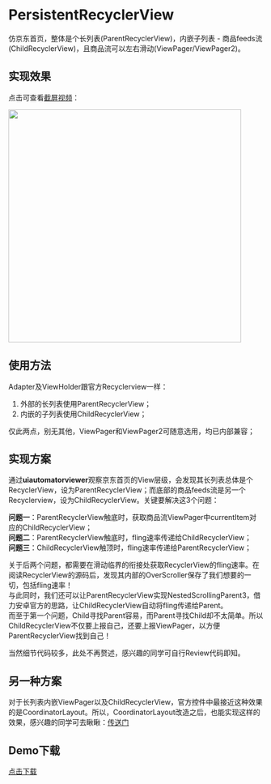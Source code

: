 # PersistentRecyclerView

仿京东首页，整体是个长列表(ParentRecyclerView)，内嵌子列表 - 商品feeds流(ChildRecyclerView)，且商品流可以左右滑动(ViewPager/ViewPager2)。

## 实现效果
点击可查看[截屏视频](http://sistone.top/capture/video.html?content=PersistentRecyclerView)：

<a href="http://sistone.top/capture/video.html?content=PersistentRecyclerView">
    <img src="https://stone225.oss-cn-hangzhou.aliyuncs.com/jingdong.jpg" width="460"/>
</a>

## 使用方法
Adapter及ViewHolder跟官方Recyclerview一样：

1. 外部的长列表使用ParentRecyclerView；
2. 内嵌的子列表使用ChildRecyclerView；

仅此两点，别无其他，ViewPager和ViewPager2可随意选用，均已内部兼容；

## 实现方案
通过<b>uiautomatorviewer</b>观察京东首页的View层级，会发现其长列表总体是个RecyclerView，设为ParentRecyclerView；而底部的商品feeds流是另一个Recyclerview，设为ChildRecyclerView。关键要解决这3个问题：

<b>问题一</b>：ParentRecyclerView触底时，获取商品流ViewPager中currentItem对应的ChildRecyclerView；<br/>
<b>问题二</b>：ParentRecyclerView触底时，fling速率传递给ChildRecyclerView；<br/>
<b>问题三</b>：ChildRecyclerView触顶时，fling速率传递给ParentRecyclerView；

关于后两个问题，都需要在滑动临界的衔接处获取RecyclerView的fling速率。在阅读RecyclerView的源码后，发现其内部的OverScroller保存了我们想要的一切，包括fling速率！<br/>
与此同时，我们还可以让ParentRecyclerView实现NestedScrollingParent3，借力安卓官方的思路，让ChildRecyclerView自动将fling传递给Parent。<br/>
而至于第一个问题，Child寻找Parent容易，而Parent寻找Child却不太简单。所以ChildRecyclerView不仅要上报自己，还要上报ViewPager，以方便ParentRecyclerView找到自己！

当然细节代码较多，此处不再赘述，感兴趣的同学可自行Review代码即知。

## 另一种方案
对于长列表内嵌ViewPager以及ChildRecyclerView，官方控件中最接近这种效果的是CoordinatorLayout。所以，CoordinatorLayout改造之后，也能实现这样的效果，感兴趣的同学可去瞅瞅：[传送门](https://github.com/xmuSistone/PersistentCoordinatorLayout)

## Demo下载
[点击下载](https://github.com/xmuSistone/PersistentRecyclerView/blob/master/PersistentRecyclerView.apk?raw=true)
